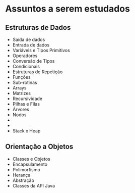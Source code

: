 # Assuntos a serem estudados

## Estruturas de Dados

* Saída de dados
* Entrada de dados
* Variáveis e Tipos Primitivos
* Operadores
* Conversão de Tipos
* Condicionais
* Estruturas de Repetição
* Funções
* Sub-rotinas
* Arrays
* Matrizes
* Recursividade
* Pilhas e Filas
* Árvores
* Nodos
*
*
* Stack x Heap

## Orientação a Objetos

* Classes e Objetos
* Encapsulamento
* Polimorfismo
* Herança
* Abstração
* Classes da API Java

